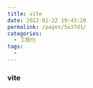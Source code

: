 ```yaml
---
title: vite
date: 2022-01-22 19:43:20
permalink: /pages/5a37d1/
categories:
  - 工程化
tags:
  - 
---
```

### vite